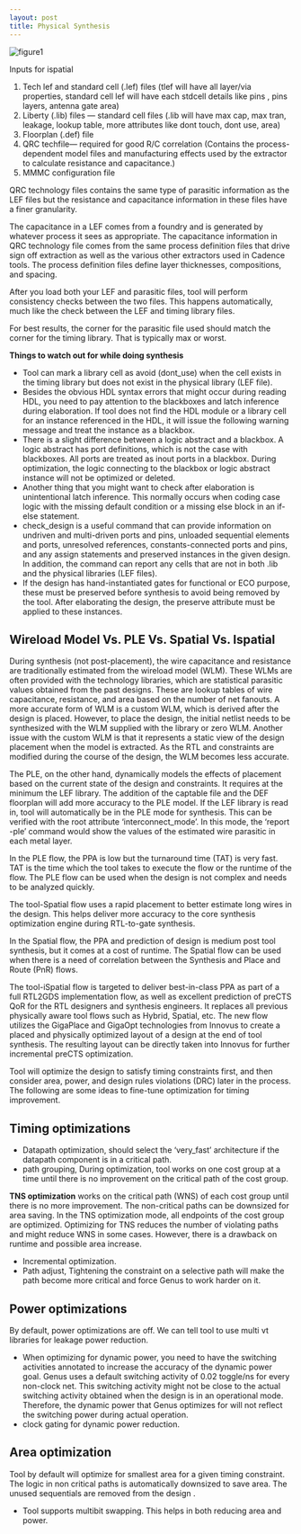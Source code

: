 ```yaml
---
layout: post
title: Physical Synthesis
---
```


![figure1](https://support1.cadence.com/tech-pubs/Docs/genus_physical/genus_physical20.1/images/iSpatial_flow-2.gif)

Inputs for ispatial

1. Tech lef and standard cell (.lef) files (tlef will have all layer/via properties, standard cell lef will have each stdcell details like pins , pins layers, antenna gate area)
2. Liberty (.lib) files — standard cell files (.lib will have max cap, max tran, leakage, lookup table, more attributes like dont touch, dont use, area)
3. Floorplan (.def) file
4. QRC techfile— required for good R/C correlation (Contains the process-dependent model files and manufacturing effects used by the extractor to calculate resistance and capacitance.)
5. MMMC configuration file

QRC technology files contains the same type of parasitic information as the LEF files but the resistance and capacitance information in these files have a finer granularity.

The capacitance in a LEF comes from a foundry and is generated by whatever process it sees as appropriate. The capacitance information in QRC technology file comes from the same process definition files that drive sign off extraction as well as the various other extractors used in Cadence tools. The process definition files define layer thicknesses, compositions, and spacing.

After you load both your LEF and parasitic files, tool will perform consistency checks between the two files. This happens automatically, much like the check between the LEF and timing library files.

For best results, the corner for the parasitic file used should match the corner for the timing library. That is typically max or worst.

**Things to watch out for while doing synthesis**
- Tool can mark a library cell as avoid (dont_use) when the cell exists in the timing library but does not exist in the physical library (LEF file).
- Besides the obvious HDL syntax errors that might occur during reading HDL, you need to pay attention to the blackboxes and latch inference during elaboration. If tool does not find the HDL module or a library cell for an instance referenced in the HDL, it will issue the following warning message and treat the instance as a blackbox.
- There is a slight difference between a logic abstract and a blackbox. A logic abstract has port definitions, which is not the case with blackboxes. All ports are treated as inout
ports in a blackbox. During optimization, the logic connecting to the blackbox or logic abstract instance will not be optimized or deleted.
- Another thing that you might want to check after elaboration is unintentional latch inference. This normally occurs when coding case logic with the missing default condition or a missing else block in an if-else statement.
- check_design is a useful command that can provide information on undriven and multi-driven ports and pins, unloaded sequential elements and ports, unresolved references, constants-connected ports and pins, and
any assign statements and preserved instances in the given design. In addition, the command can report any cells that are not in both .lib and the physical libraries (LEF
files).
- If the design has hand-instantiated gates for functional or ECO purpose, these must be preserved before synthesis to avoid being removed by the tool. After elaborating the
design, the preserve attribute must be applied to these instances.

## Wireload Model Vs. PLE Vs. Spatial Vs. Ispatial
During synthesis (not post-placement), the wire capacitance and resistance are traditionally estimated from the wireload model (WLM). These WLMs are often provided with the technology libraries, which are statistical parasitic values obtained from the past designs. These are lookup tables of wire capacitance, resistance, and area based on the number of net fanouts. A more accurate form of WLM is a custom WLM, which is derived after the design is placed. However, to place the design, the initial netlist needs to be synthesized with the WLM supplied with the library or zero WLM. Another issue with the custom WLM is that it represents a static view of the design placement when the model is extracted. As the RTL and constraints are modified during the course of the
design, the WLM becomes less accurate.

The PLE, on the other hand, dynamically models the effects of placement based on the current state of the design and constraints. It requires at the minimum the LEF library.
The addition of the captable file and the DEF floorplan will add more accuracy to the PLE model. If the LEF library is read in, tool will automatically be in the PLE mode for
synthesis. This can be verified with the root attribute ‘interconnect_mode’. In this mode, the ‘report -ple’ command would show the values of the estimated wire parasitic in each metal layer.

In the PLE flow, the PPA is low but the turnaround time (TAT) is very fast. TAT is the time which the tool takes to execute the flow or the runtime of the flow. The PLE flow can be used when the design is not complex and needs to be analyzed quickly.

The tool-Spatial flow uses a rapid placement to better estimate long wires in the design. This helps deliver more accuracy to the core synthesis optimization engine
during RTL-to-gate synthesis.

In the Spatial flow, the PPA and prediction of design is medium post tool synthesis, but it comes at a cost of runtime. The Spatial flow can be used when there is a need of
correlation between the Synthesis and Place and Route (PnR) flows.

The tool-iSpatial flow is targeted to deliver best-in-class PPA as part of a full RTL2GDS implementation flow, as well as excellent prediction of preCTS QoR for the RTL designers and synthesis engineers. It replaces all previous physically aware tool flows such as Hybrid, Spatial, etc. The new flow utilizes the GigaPlace and GigaOpt technologies from Innovus to create a placed and physically optimized layout of a
design at the end of tool synthesis. The resulting layout can be directly taken into Innovus for further incremental preCTS optimization.

Tool will optimize the design to satisfy timing constraints first, and then consider area, power, and design rules violations (DRC) later in the process. The following are some ideas to fine-tune optimization for timing improvement.

## Timing optimizations
- Datapath optimization, should select the ‘very_fast’ architecture if the datapath component is in a critical path.
- path grouping, During optimization, tool works on one cost group at a time until there is no improvement on the critical path of the cost group.

**TNS optimization**
works on the critical path (WNS) of each cost group until there is no more improvement. The non-critical paths can be downsized for area saving. In the TNS optimization mode, all endpoints of the cost group are optimized. Optimizing for TNS reduces the number of violating paths and might reduce WNS in
some cases. However, there is a drawback on runtime and possible area increase.

- Incremental optimization.
- Path adjust, Tightening the constraint on a selective path will make the path become more critical and force Genus to work harder on it.

## Power optimizations
By default, power optimizations are off. We can tell tool to use multi vt libraries for leakage power reduction.
- When optimizing for dynamic power, you need to have the switching activities annotated to increase the accuracy of the dynamic power goal. Genus uses a default switching
activity of 0.02 toggle/ns for every non-clock net. This switching activity might not be close to the actual switching activity obtained when the design is in an operational
mode. Therefore, the dynamic power that Genus optimizes for will not reflect the switching power during actual operation.
- clock gating for dynamic power reduction.

## Area optimization
Tool by default will optimize for smallest area for a given timing constraint. The logic in non critical paths is automatically downsized to save area. The unused sequentials are removed from the design .
- Tool supports multibit swapping. This helps in both reducing area and power.
